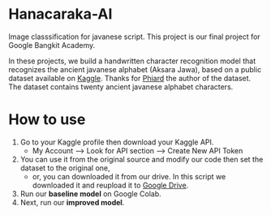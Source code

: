 # Hanacaraka-AI
Image classsification for javanese script. This project is our final project for Google Bangkit Academy.

In these projects, we build a handwritten character recognition model that recognizes the ancient javanese alphabet (Aksara Jawa), based on a public dataset available on [Kaggle](https://www.kaggle.com/phiard/aksara-jawa). Thanks for [Phiard](https://www.kaggle.com/phiard) the author of the dataset. The dataset contains twenty ancient javanese alphabet characters.

# How to use
1. Go to your Kaggle profile then download your Kaggle API.
    - My Account --> Look for API section --> Create New API Token
2. You can use it from the original source and modify our code then set the dataset to the original one,
    - or, you can downloaded it from our drive. In this script we downloaded it and reupload it to [Google Drive](https://drive.google.com/file/d/1CvBaHE6bbLP1bpEHTYxnLM0Lio22LlB4/view?usp=sharing).
3. Run our **baseline model** on Google Colab.
4. Next, run our **improved model**.
